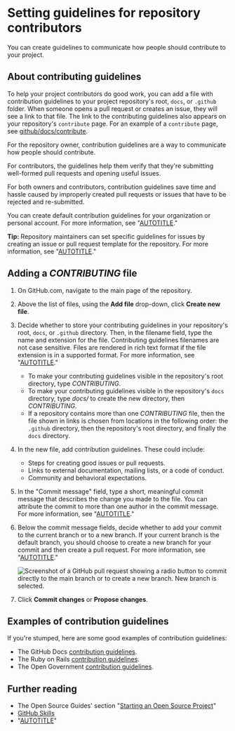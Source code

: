 # Setting guidelines for repository contributors

You can create guidelines to communicate how people should contribute to your project.

## About contributing guidelines

To help your project contributors do good work, you can add a file with contribution guidelines to your project repository's root, `docs`, or `.github` folder. When someone opens a pull request or creates an issue, they will see a link to that file. The link to the contributing guidelines also appears on your repository's `contribute` page. For an example of a `contribute` page, see [github/docs/contribute](https://github.com/github/docs/contribute).

For the repository owner, contribution guidelines are a way to communicate how people should contribute.

For contributors, the guidelines help them verify that they're submitting well-formed pull requests and opening useful issues.

For both owners and contributors, contribution guidelines save time and hassle caused by improperly created pull requests or issues that have to be rejected and re-submitted.

You can create default contribution guidelines for your organization or personal account. For more information, see "[AUTOTITLE](/communities/setting-up-your-project-for-healthy-contributions/creating-a-default-community-health-file)."

<div class="ghd-spotlight ghd-spotlight-tip border rounded-1 my-3 p-3 f5 color-border-accent-emphasis color-bg-accent">

**Tip:** Repository maintainers can set specific guidelines for issues by creating an issue or pull request template for the repository. For more information, see "[AUTOTITLE](/communities/using-templates-to-encourage-useful-issues-and-pull-requests/about-issue-and-pull-request-templates)."

</div>

## Adding a _CONTRIBUTING_ file

1. On GitHub.com, navigate to the main page of the repository.

1. Above the list of files, using the **Add file** drop-down, click **Create new file**.

1. Decide whether to store your contributing guidelines in your repository's root, `docs`, or `.github` directory. Then, in the filename field, type the name and extension for the file. Contributing guidelines filenames are not case sensitive. Files are rendered in rich text format if the file extension is in a supported format. For more information, see "[AUTOTITLE](/repositories/working-with-files/using-files/working-with-non-code-files#rendering-differences-in-prose-documents)."
    - To make your contributing guidelines visible in the repository's root directory, type _CONTRIBUTING_.
    - To make your contributing guidelines visible in the repository's `docs` directory, type _docs/_ to create the new directory, then _CONTRIBUTING_.
    - If a repository contains more than one _CONTRIBUTING_ file, then the file shown in links is chosen from locations in the following order: the `.github` directory, then the repository's root directory, and finally the `docs` directory.
1. In the new file, add contribution guidelines. These could include:
    - Steps for creating good issues or pull requests.
    - Links to external documentation, mailing lists, or a code of conduct.
    - Community and behavioral expectations.

1. In the "Commit message" field, type a short, meaningful commit message that describes the change you made to the file. You can attribute the commit to more than one author in the commit message. For more information, see "[AUTOTITLE](/pull-requests/committing-changes-to-your-project/creating-and-editing-commits/creating-a-commit-with-multiple-authors)."
1. Below the commit message fields, decide whether to add your commit to the current branch or to a new branch. If your current branch is the default branch, you should choose to create a new branch for your commit and then create a pull request. For more information, see "[AUTOTITLE](/pull-requests/collaborating-with-pull-requests/proposing-changes-to-your-work-with-pull-requests/creating-a-pull-request)."

   ![Screenshot of a GitHub pull request showing a radio button to commit directly to the main branch or to create a new branch. New branch is selected.](/assets/images/help/repository/choose-commit-branch.png)
1. Click **Commit changes** or **Propose changes**.

## Examples of contribution guidelines

If you're stumped, here are some good examples of contribution guidelines:

- The GitHub Docs [contribution guidelines](/contributing).
- The Ruby on Rails [contribution guidelines](https://github.com/rails/rails/blob/main/CONTRIBUTING.md).
- The Open Government [contribution guidelines](https://github.com/opengovernment/opengovernment/blob/master/CONTRIBUTING.md).

## Further reading

- The Open Source Guides' section "[Starting an Open Source Project](https://opensource.guide/starting-a-project/)"
- [GitHub Skills](https://skills.github.com/)
- "[AUTOTITLE](/communities/setting-up-your-project-for-healthy-contributions/adding-a-license-to-a-repository)"
